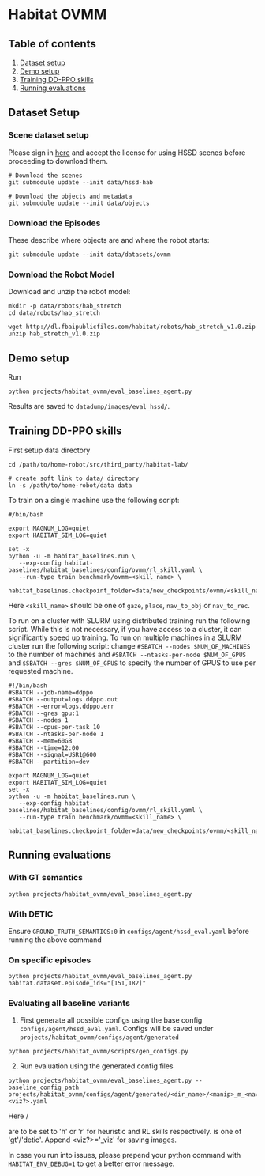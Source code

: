 # Habitat OVMM

## Table of contents
   1. [Dataset setup](#dataset-setup)
   2. [Demo setup](#demo-setup)
   3. [Training DD-PPO skills](#training-dd-ppo-skills)
   4. [Running evaluations](#running-evaluations)


## Dataset Setup

### Scene dataset setup 

Please sign in [here](https://huggingface.co/datasets/hssd/hssd-hab/tree/ovmm) and accept the license for using HSSD scenes before proceeding to download them.
```
# Download the scenes
git submodule update --init data/hssd-hab

# Download the objects and metadata
git submodule update --init data/objects
```

### Download the Episodes

These describe where objects are and where the robot starts:

```
git submodule update --init data/datasets/ovmm
```


### Download the Robot Model

Download and unzip the robot model:
```
mkdir -p data/robots/hab_stretch
cd data/robots/hab_stretch

wget http://dl.fbaipublicfiles.com/habitat/robots/hab_stretch_v1.0.zip
unzip hab_stretch_v1.0.zip
```

## Demo setup

Run
```
python projects/habitat_ovmm/eval_baselines_agent.py
```

Results are saved to `datadump/images/eval_hssd/`.


## Training DD-PPO skills

First setup data directory
```
cd /path/to/home-robot/src/third_party/habitat-lab/

# create soft link to data/ directory
ln -s /path/to/home-robot/data data
```

To train on a single machine use the following script:
```
#/bin/bash

export MAGNUM_LOG=quiet
export HABITAT_SIM_LOG=quiet

set -x
python -u -m habitat_baselines.run \
   --exp-config habitat-baselines/habitat_baselines/config/ovmm/rl_skill.yaml \
   --run-type train benchmark/ovmm=<skill_name> \
   habitat_baselines.checkpoint_folder=data/new_checkpoints/ovmm/<skill_name>
```
Here `<skill_name>` should be one of `gaze`, `place`, `nav_to_obj` or `nav_to_rec`.

To run on a cluster with SLURM using distributed training run the following script. While this is not necessary, if you have access to a cluster, it can significantly speed up training. To run on multiple machines in a SLURM cluster run the following script: change `#SBATCH --nodes $NUM_OF_MACHINES` to the number of machines and `#SBATCH --ntasks-per-node $NUM_OF_GPUS` and `$SBATCH --gres $NUM_OF_GPUS` to specify the number of GPUS to use per requested machine.

```
#!/bin/bash
#SBATCH --job-name=ddppo
#SBATCH --output=logs.ddppo.out
#SBATCH --error=logs.ddppo.err
#SBATCH --gres gpu:1
#SBATCH --nodes 1
#SBATCH --cpus-per-task 10
#SBATCH --ntasks-per-node 1
#SBATCH --mem=60GB
#SBATCH --time=12:00
#SBATCH --signal=USR1@600
#SBATCH --partition=dev

export MAGNUM_LOG=quiet
export HABITAT_SIM_LOG=quiet
set -x
python -u -m habitat_baselines.run \
   --exp-config habitat-baselines/habitat_baselines/config/ovmm/rl_skill.yaml \
   --run-type train benchmark/ovmm=<skill_name> \
   habitat_baselines.checkpoint_folder=data/new_checkpoints/ovmm/<skill_name>
```


## Running evaluations


### With GT semantics
```
python projects/habitat_ovmm/eval_baselines_agent.py
```

### With DETIC
Ensure `GROUND_TRUTH_SEMANTICS:0` in `configs/agent/hssd_eval.yaml` before running the above command

### On specific episodes
```
python projects/habitat_ovmm/eval_baselines_agent.py habitat.dataset.episode_ids="[151,182]"
```

### Evaluating all baseline variants
1. First generate all possible configs using the base config `configs/agent/hssd_eval.yaml`. Configs will be saved under `projects/habitat_ovmm/configs/agent/generated`
```
python projects/habitat_ovmm/scripts/gen_configs.py
```

2. Run evaluation using the generated config files
```
python projects/habitat_ovmm/eval_baselines_agent.py --baseline_config_path projects/habitat_ovmm/configs/agent/generated/<dir_name>/<manip>_m_<nav>_n_<perception><viz?>.yaml
```

Here <manip>/<nav> are to be set to 'h' or 'r' for heuristic and RL skills respectively. <perception> is one of 'gt'/'detic'. Append <viz?>='_viz' for saving images.

In case you run into issues, please prepend your python command with `HABITAT_ENV_DEBUG=1` to get a better error message.

